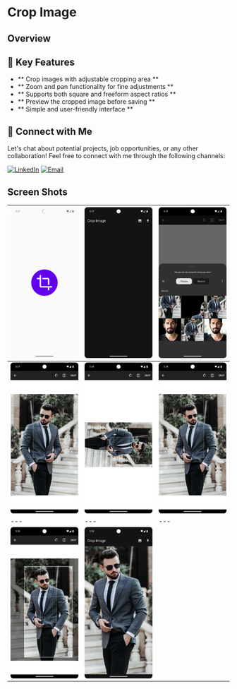 # Crop Image
## Overview

## 🚀 Key Features
- ** Crop images with adjustable cropping area **
- ** Zoom and pan functionality for fine adjustments ** 
- ** Supports both square and freeform aspect ratios **
- ** Preview the cropped image before saving **
- ** Simple and user-friendly interface **

## 🤝 Connect with Me
Let's chat about potential projects, job opportunities, or any other collaboration! Feel free to connect with me through the following channels:

[![LinkedIn](https://img.shields.io/badge/LinkedIn-Connect-blue?style=for-the-badge&logo=linkedin)](https://www.linkedin.com/in/muhammad-zohaib-imtiaz-dev)
[![Email](https://img.shields.io/badge/Email-Drop%20a%20Message-red?style=for-the-badge&logo=gmail)](mailto:mzkhan9610@gmail.com)

## Screen Shots
| ![Screenshot 1](https://github.com/ZohaibKhanDev/Crop_Image/blob/master/screenshots/1.png) | ![Screenshot 2](https://github.com/ZohaibKhanDev/Crop_Image/blob/master/screenshots/2.png) | ![Screenshot 3](https://github.com/ZohaibKhanDev/Crop_Image/blob/master/screenshots/3.png) |
| --- | --- | --- |
| ![Screenshot 4](https://github.com/ZohaibKhanDev/Crop_Image/blob/master/screenshots/4.png) | ![Screenshot 5](https://github.com/ZohaibKhanDev/Crop_Image/blob/master/screenshots/5.png) | ![Screenshot 6](https://github.com/ZohaibKhanDev/Crop_Image/blob/master/screenshots/6.png)
| --- | --- | --- |
| ![Screenshot 7](https://github.com/ZohaibKhanDev/Crop_Image/blob/master/screenshots/7.png) | ![Screenshot 8](https://github.com/ZohaibKhanDev/Crop_Image/blob/master/screenshots/8.png)
